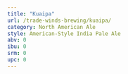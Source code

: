 ```yaml
---
title: "Kuaipa"
url: /trade-winds-brewing/kuaipa/
category: North American Ale
style: American-Style India Pale Ale
abv: 0
ibu: 0
srm: 0
upc: 0
---
```


